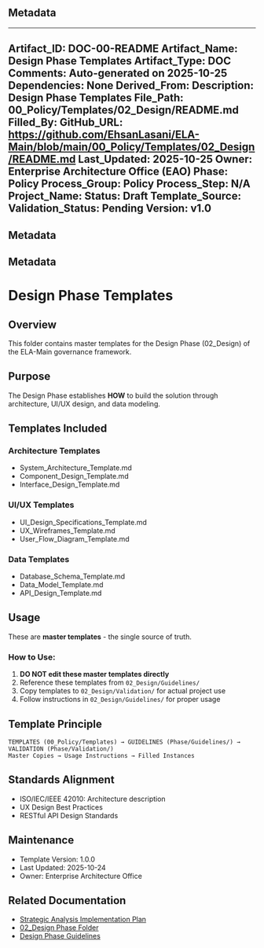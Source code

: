 ## Metadata
---
Artifact_ID: DOC-00-README
Artifact_Name: Design Phase Templates
Artifact_Type: DOC
Comments: Auto-generated on 2025-10-25
Dependencies: None
Derived_From: 
Description: Design Phase Templates
File_Path: 00_Policy/Templates/02_Design/README.md
Filled_By: 
GitHub_URL: https://github.com/EhsanLasani/ELA-Main/blob/main/00_Policy/Templates/02_Design/README.md
Last_Updated: 2025-10-25
Owner: Enterprise Architecture Office (EAO)
Phase: Policy
Process_Group: Policy
Process_Step: N/A
Project_Name: 
Status: Draft
Template_Source: 
Validation_Status: Pending
Version: v1.0
---
## Metadata
## Metadata
# Design Phase Templates

## Overview
This folder contains master templates for the Design Phase (02_Design) of the ELA-Main governance framework.

## Purpose
The Design Phase establishes **HOW** to build the solution through architecture, UI/UX design, and data modeling.

## Templates Included

### Architecture Templates
- System_Architecture_Template.md
- Component_Design_Template.md
- Interface_Design_Template.md

### UI/UX Templates
- UI_Design_Specifications_Template.md
- UX_Wireframes_Template.md
- User_Flow_Diagram_Template.md

### Data Templates
- Database_Schema_Template.md
- Data_Model_Template.md
- API_Design_Template.md

## Usage
These are **master templates** - the single source of truth.

### How to Use:
1. **DO NOT edit these master templates directly**
2. Reference these templates from `02_Design/Guidelines/`
3. Copy templates to `02_Design/Validation/` for actual project use
4. Follow instructions in `02_Design/Guidelines/` for proper usage

## Template Principle
```
TEMPLATES (00_Policy/Templates) → GUIDELINES (Phase/Guidelines/) → VALIDATION (Phase/Validation/)
Master Copies → Usage Instructions → Filled Instances
```

## Standards Alignment
- ISO/IEC/IEEE 42010: Architecture description
- UX Design Best Practices
- RESTful API Design Standards

## Maintenance
- Template Version: 1.0.0
- Last Updated: 2025-10-24
- Owner: Enterprise Architecture Office

## Related Documentation
- [Strategic Analysis Implementation Plan](../Strategic_Analysis_Implementation_Plan.md)
- [02_Design Phase Folder](../../02_Design/)
- [Design Phase Guidelines](../../02_Design/Guidelines/)
